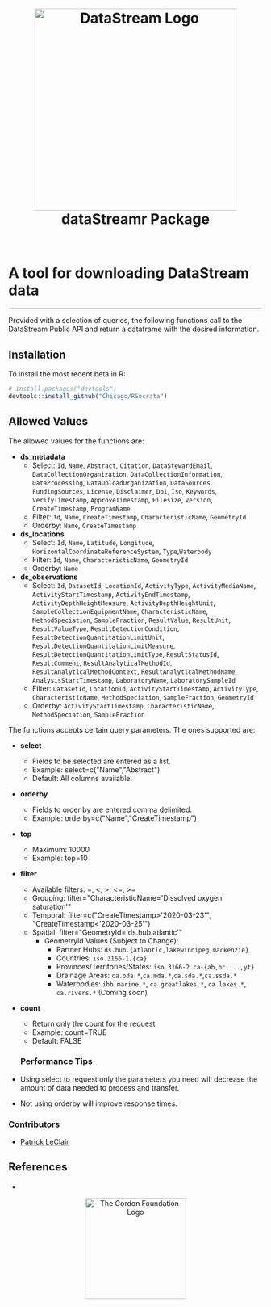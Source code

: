 <h1 align="center">
  <img src="https://raw.githubusercontent.com/gordonfn/datastreamr/master/docs/images/datastream.svg?sanitize=true" alt="DataStream Logo" width="400">
  <br/>
  dataStreamr Package
  <br/>
  <br/>
</h1>

# A tool for downloading DataStream data
-----------------------------------------------------

Provided with a selection of queries, the following functions call to the DataStream Public API and return a dataframe with the desired information. 

## Installation
To install the most recent beta in R:

```R
# install.packages("devtools")
devtools::install_github("Chicago/RSocrata")
```

## Allowed Values
The allowed values for the functions are:

- **ds_metadata**
  - Select: `Id`, `Name`, `Abstract`, `Citation`, `DataStewardEmail`, `DataCollectionOrganization`, `DataCollectionInformation`, `DataProcessing`, `DataUploadOrganization`, `DataSources`, `FundingSources`, `License`, `Disclaimer`, `Doi`, `Iso`, `Keywords`, `VerifyTimestamp`, `ApproveTimestamp`, `Filesize`, `Version`, `CreateTimestamp`, `ProgramName`
  - Filter: `Id`, `Name`, `CreateTimestamp`, `CharacteristicName`, `GeometryId`
  - Orderby: `Name`, `CreateTimestamp`
- **ds_locations**
  - Select: `Id`, `Name`, `Latitude`, `Longitude`, `HorizontalCoordinateReferenceSystem`,   `Type`,`Waterbody`
  - Filter: `Id`, `Name`, `CharacteristicName`, `GeometryId`
  - Orderby: `Name`
- **ds_observations**
  - Select: `Id`, `DatasetId`, `LocationId`, `ActivityType`, `ActivityMediaName`, `ActivityStartTimestamp`, `ActivityEndTimestamp`, `ActivityDepthHeightMeasure`, `ActivityDepthHeightUnit`, `SampleCollectionEquipmentName`, `CharacteristicName`, `MethodSpeciation`, `SampleFraction`, `ResultValue`, `ResultUnit`, `ResultValueType`, `ResultDetectionCondition`, `ResultDetectionQuantitationLimitUnit`, `ResultDetectionQuantitationLimitMeasure`, `ResultDetectionQuantitationLimitType`, `ResultStatusId`, `ResultComment`, `ResultAnalyticalMethodId`, `ResultAnalyticalMethodContext`, `ResultAnalyticalMethodName`, `AnalysisStartTimestamp`, `LaboratoryName`, `LaboratorySampleId`
  - Filter: `DatasetId`, `LocationId`, `ActivityStartTimestamp`, `ActivityType`, `CharacteristicName`, `MethodSpeciation`, `SampleFraction`, `GeometryId`
  - Orderby: `ActivityStartTimestamp`, `CharacteristicName`, `MethodSpeciation`, `SampleFraction`

The functions accepts certain query parameters. The ones supported are:
- **select**
  - Fields to be selected are entered as a list.
  - Example: select=c("Name","Abstract")
  - Default: All columns available.
- **orderby**
  - Fields to order by are entered comma delimited.
  - Example: orderby=c("Name","CreateTimestamp")
- **top**
  - Maximum: 10000
  - Example: top=10
- **filter**
  - Available filters: =, <, >, <=, >=
  - Grouping: filter="CharacteristicName='Dissolved oxygen saturation'"
  - Temporal: filter=c("CreateTimestamp>'2020-03-23'", "CreateTimestamp<'2020-03-25'")
  - Spatial: filter="GeometryId='ds.hub.atlantic'"
    - GeometryId Values (Subject to Change):
      - Partner Hubs: `ds.hub.{atlantic,lakewinnipeg,mackenzie}`
      - Countries: `iso.3166-1.{ca}`
      - Provinces/Territories/States: `iso.3166-2.ca-{ab,bc,...,yt}`
      - Drainage Areas: `ca.oda.*`,`ca.mda.*`,`ca.sda.*`,`ca.ssda.*`
      - Waterbodies: `ihb.marine.*`, `ca.greatlakes.*`, `ca.lakes.*`, `ca.rivers.*` (Coming soon)
- **count**
  - Return only the count for the request
  - Example: count=TRUE
  - Default: FALSE
  
  ### Performance Tips
- Using select to request only the parameters you need will decrease the amount of data needed to process and transfer.
- Not using orderby will improve response times.

### Contributors
- [Patrick LeClair](https://github.com/patrickleclair-GORDONFN)

## References
- 

<div align="center">
  <a href="http://gordonfoundation.ca"><img src="https://raw.githubusercontent.com/gordonfn/datastreamr/master/docs/images/the-gordon-foundation.svg?sanitize=true" alt="The Gordon Foundation Logo" width="200"></a>
</div>
